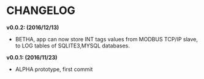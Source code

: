CHANGELOG
===

**v0.0.2: (2016/12/13)** <br/>
+ BETHA, app can now store INT tags values from MODBUS TCP/IP slave, to LOG tables of SQLITE3,MYSQL databases.

**v0.0.1: (2016/11/23)**<br/>
+ ALPHA prototype, first commit

